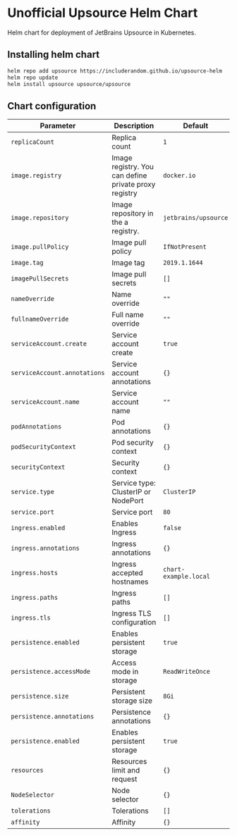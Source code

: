 # Unofficial Upsource Helm Chart

Helm chart for deployment of JetBrains Upsource in Kubernetes.

## Installing helm chart

```bash
helm repo add upsource https://includerandom.github.io/upsource-helm
helm repo update
helm install upsource upsource/upsource
```

## Chart configuration

| Parameter                         | Description                                                        | Default               |
| --------------------------------- | ------------------------------------------------------------------ | --------------------- |
| `replicaCount`                    | Replica count                                                      | `1`                   |
| `image.registry`                  | Image registry. You can define private proxy registry              | `docker.io`           |
| `image.repository`                | Image repository in the a registry.                                | `jetbrains/upsource`  |
| `image.pullPolicy`                | Image pull policy                                                  | `IfNotPresent`        |
| `image.tag`                       | Image tag                                                          | `2019.1.1644`         |
| `imagePullSecrets`                | Image pull secrets                                                 | `[]`                  |
| `nameOverride`                    | Name override                                                      | `""`                  |
| `fullnameOverride`                | Full name override                                                 | `""`                  |
| `serviceAccount.create`           | Service account create                                             | `true`                |
| `serviceAccount.annotations`      | Service account annotations                                        | `{}`                  |
| `serviceAccount.name`             | Service account name                                               | `""`                  |
| `podAnnotations`                  | Pod annotations                                                    | `{}`                  |
| `podSecurityContext`              | Pod security context                                               | `{}`                  |
| `securityContext`                 | Security context                                                   | `{}`                  |
| `service.type`                    | Service type: ClusterIP or NodePort                                | `ClusterIP`           |
| `service.port`                    | Service port                                                       | `80`                  |
| `ingress.enabled`                 | Enables Ingress                                                    | `false`               |
| `ingress.annotations`             | Ingress annotations                                                | `{}`                  |
| `ingress.hosts`                   | Ingress accepted hostnames                                         | `chart-example.local` |
| `ingress.paths`                   | Ingress paths                                                      | `[]`                  |
| `ingress.tls`                     | Ingress TLS configuration                                          | `[]`                  |
| `persistence.enabled`             | Enables persistent storage                                         | `true`                |
| `persistence.accessMode`          | Access mode in storage                                             | `ReadWriteOnce`       |
| `persistence.size`                | Persistent storage size                                            | `8Gi`                 |
| `persistence.annotations`         | Persistence annotations                                            | `{}`                  |
| `persistence.enabled`             | Enables persistent storage                                         | `true`                |
| `resources`                       | Resources limit and request                                        | `{}`                  |
| `NodeSelector`                    | Node selector                                                      | `{}`                  |
| `tolerations`                     | Tolerations                                                        | `[]`                  |
| `affinity`                        | Affinity                                                           | `{}`                  |
